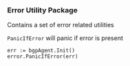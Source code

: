 ### Error Utility Package

Contains a set of error related utilities 

`PanicIfError` will panic if error is present

```golang
err := bgpAgent.Init()
error.PanicIfError(err)
```